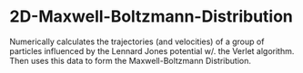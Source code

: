 # 2D-Maxwell-Boltzmann-Distribution
Numerically calculates the trajectories (and velocities) of a group of particles influenced by the Lennard Jones potential w/. the Verlet algorithm. Then uses this data to form the Maxwell-Boltzmann Distribution.
